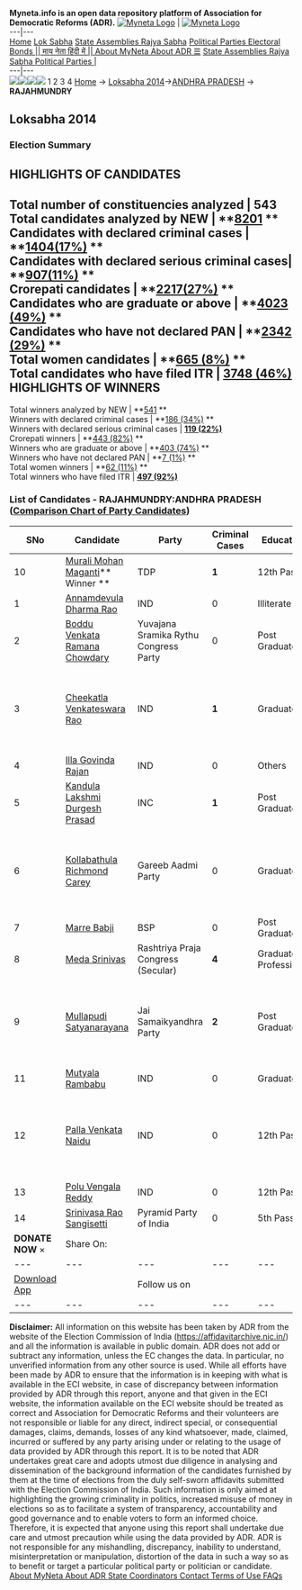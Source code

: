 **Myneta.info is an open data repository platform of Association for Democratic Reforms (ADR).**
[![Myneta Logo](https://www.myneta.info/lib/img/myneta-logo.png)](https://www.myneta.info/) | [![Myneta Logo](https://www.myneta.info/lib/img/adr-logo.png)](https://adrindia.org)  
---|---  
[Home](https://www.myneta.info/) [Lok Sabha](https://www.myneta.info/#ls "Lok Sabha") [ State Assemblies ](https://www.myneta.info/#sa "State Assemblies") [Rajya Sabha](https://www.myneta.info/#rs "Rajya Sabha") [Political Parties ](https://www.myneta.info/party "Political Parties") [ Electoral Bonds ](https://www.myneta.info/electoral_bonds "Electoral Bonds") [ || माय नेता हिंदी में || ](https://translate.google.co.in/translate?prev=hp&hl=en&js=y&u=www.myneta.info&sl=en&tl=hi&history_state0=) [ About MyNeta ](https://adrindia.org/content/about-myneta) [ About ADR ](https://adrindia.org/about-adr/who-we-are) [☰](javascript:void\(0\))
[ State Assemblies ](https://www.myneta.info/#sa "State Assemblies") [ Rajya Sabha ](https://www.myneta.info/#rs "Rajya Sabha") [ Political Parties ](https://www.myneta.info/party "Political Parties")
|   
---|---  
![](https://www.myneta.info/lib/img/banner/banner-1.png)![](https://www.myneta.info/lib/img/banner/banner-2.png)![](https://www.myneta.info/lib/img/banner/banner-3.png)![](https://www.myneta.info/lib/img/banner/banner-4.png)
1  2  3  4 
[Home](https://www.myneta.info/) → [Loksabha 2014](https://www.myneta.info/ls2014/)→[ANDHRA PRADESH](https://www.myneta.info/ls2014/index.php?action=show_constituencies&state_id=1) → **RAJAHMUNDRY**
### 
## Loksabha 2014
###  Election Summary 
HIGHLIGHTS OF CANDIDATES  
---  
Total number of constituencies analyzed |  543   
Total candidates analyzed by NEW | **[8201](https://www.myneta.info/ls2014/index.php?action=summary&subAction=candidates_analyzed&sort=candidate#summary) **  
Candidates with declared criminal cases | **[1404(17%)](https://www.myneta.info/ls2014/index.php?action=summary&subAction=crime&sort=candidate#summary) **  
Candidates with declared serious criminal cases| **[907(11%)](https://www.myneta.info/ls2014/index.php?action=summary&subAction=serious_crime&sort=candidate#summary) **  
Crorepati candidates | **[2217(27%)](https://www.myneta.info/ls2014/index.php?action=summary&subAction=crorepati&sort=candidate#summary) **  
Candidates who are graduate or above | **[4023 (49%)](https://www.myneta.info/ls2014/index.php?action=summary&subAction=education&sort=candidate#summary) **  
Candidates who have not declared PAN | **[2342 (29%)](https://www.myneta.info/ls2014/index.php?action=summary&subAction=without_pan&sort=candidate#summary) **  
Total women candidates | **[665 (8%)](https://www.myneta.info/ls2014/index.php?action=summary&subAction=women_candidate&sort=candidate#summary) **  
Total candidates who have filed ITR | [**3748 (46%)**](https://www.myneta.info/ls2014/index.php?action=summary&subAction=filed_itr&sort=candidate#summary)  
HIGHLIGHTS OF WINNERS  
---  
Total winners analyzed by NEW | **[541](https://www.myneta.info/ls2014/index.php?action=summary&subAction=winner_analyzed&sort=candidate#summary) **  
Winners with declared criminal cases | **[186 (34%)](https://www.myneta.info/ls2014/index.php?action=summary&subAction=winner_crime&sort=candidate#summary) **  
Winners with declared serious criminal cases | **[119 (22%)](https://www.myneta.info/ls2014/index.php?action=summary&subAction=winner_serious_crime&sort=candidate#summary)**  
Crorepati winners | **[443 (82%)](https://www.myneta.info/ls2014/index.php?action=summary&subAction=winner_crorepati&sort=candidate#summary) **  
Winners who are graduate or above | **[403 (74%)](https://www.myneta.info/ls2014/index.php?action=summary&subAction=winner_education&sort=candidate#summary) **  
Winners who have not declared PAN | **[7 (1%)](https://www.myneta.info/ls2014/index.php?action=summary&subAction=winner_without_pan&sort=candidate#summary) **  
Total women winners | **[62 (11%)](https://www.myneta.info/ls2014/index.php?action=summary&subAction=winner_women&sort=candidate#summary) **  
Total winners who have filed ITR | [**497 (92%)**](https://www.myneta.info/ls2014/index.php?action=summary&subAction=winner_filed_itr&sort=candidate#summary)  
### List of Candidates - RAJAHMUNDRY:ANDHRA PRADESH ([Comparison Chart of Party Candidates](https://www.myneta.info/ls2014/comparisonchart.php?constituency_id=144))
SNo | Candidate| Party| Criminal Cases| Education| Age| Total Assets| Liabilities  
---|---|---|---|---|---|---|---  
10  | [Murali Mohan Maganti](https://www.myneta.info/ls2014/candidate.php?candidate_id=8985)** Winner ** | TDP | **1** | 12th Pass| 73 | Rs 18,08,22,216 ~ 18 Crore+ | Rs 1,22,45,000 ~ 1 Crore+  
1  | [Annamdevula Dharma Rao](https://www.myneta.info/ls2014/candidate.php?candidate_id=8979) | IND | 0 | Illiterate| 62 | Rs 1,00,000 ~ 1 Lacs+ | Rs 0 ~   
2  | [Boddu Venkata Ramana Chowdary](https://www.myneta.info/ls2014/candidate.php?candidate_id=8227) | Yuvajana Sramika Rythu Congress Party | 0 | Post Graduate| 39 | Rs 35,62,00,864 ~ 35 Crore+ | Rs 1,37,96,000 ~ 1 Crore+  
3  | [Cheekatla Venkateswara Rao](https://www.myneta.info/ls2014/candidate.php?candidate_id=8984) | IND | **1** | Graduate| 46 | ![](https://myneta.info/image_v2.php?myneta_folder=ls2014&candidate_id=8984&col=ta) | ![](https://myneta.info/image_v2.php?myneta_folder=ls2014&candidate_id=8984&col=lia)  
4  | [Illa Govinda Rajan](https://www.myneta.info/ls2014/candidate.php?candidate_id=8507) | IND | 0 | Others| 36 | Rs 5,000 ~ 5 Thou+ | Rs 0 ~   
5  | [Kandula Lakshmi Durgesh Prasad](https://www.myneta.info/ls2014/candidate.php?candidate_id=8228) | INC | **1** | Post Graduate| 55 | Rs 11,12,86,820 ~ 11 Crore+ | Rs 78,65,379 ~ 78 Lacs+  
6  | [Kollabathula Richmond Carey](https://www.myneta.info/ls2014/candidate.php?candidate_id=8982) | Gareeb Aadmi Party | 0 | Graduate| 40 | ![](https://myneta.info/image_v2.php?myneta_folder=ls2014&candidate_id=8982&col=ta) | ![](https://myneta.info/image_v2.php?myneta_folder=ls2014&candidate_id=8982&col=lia)  
7  | [Marre Babji](https://www.myneta.info/ls2014/candidate.php?candidate_id=8987) | BSP | 0 | Post Graduate| 47 | Rs 72,60,922 ~ 72 Lacs+ | Rs 21,50,000 ~ 21 Lacs+  
8  | [Meda Srinivas](https://www.myneta.info/ls2014/candidate.php?candidate_id=8509) | Rashtriya Praja Congress (Secular) | **4** | Graduate Professional| 44 | Rs 2,10,05,000 ~ 2 Crore+ | Rs 0 ~   
9  | [Mullapudi Satyanarayana](https://www.myneta.info/ls2014/candidate.php?candidate_id=8983) | Jai Samaikyandhra Party | **2** | Post Graduate| 43 | ![](https://myneta.info/image_v2.php?myneta_folder=ls2014&candidate_id=8983&col=ta) | ![](https://myneta.info/image_v2.php?myneta_folder=ls2014&candidate_id=8983&col=lia)  
11  | [Mutyala Rambabu](https://www.myneta.info/ls2014/candidate.php?candidate_id=8980) | IND | 0 | Graduate| 30 | Rs 17,52,500 ~ 17 Lacs+ | Rs 0 ~   
12  | [Palla Venkata Naidu](https://www.myneta.info/ls2014/candidate.php?candidate_id=8508) | IND | 0 | 12th Pass| 47 | ![](https://myneta.info/image_v2.php?myneta_folder=ls2014&candidate_id=8508&col=ta) | ![](https://myneta.info/image_v2.php?myneta_folder=ls2014&candidate_id=8508&col=lia)  
13  | [Polu Vengala Reddy](https://www.myneta.info/ls2014/candidate.php?candidate_id=8981) | IND | 0 | 12th Pass| 66 | Rs 65,30,000 ~ 65 Lacs+ | Rs 0 ~   
14  | [Srinivasa Rao Sangisetti](https://www.myneta.info/ls2014/candidate.php?candidate_id=8226) | Pyramid Party of India | 0 | 5th Pass| 47 | Rs 1,06,40,000 ~ 1 Crore+ | Rs 5,00,000 ~ 5 Lacs+  
|  **DONATE NOW** × |  Share On:  | [](https://api.whatsapp.com/send?text=https%3A%2F%2Fmyneta.info%2Fpunjab2022%2Findex.php%3Faction%3Dshow_constituencies%26state_id%3D19) | [](https://www.facebook.com/sharer/sharer.php?u=https%3A%2F%2Fmyneta.info%2Fpunjab2022%2Findex.php%3Faction%3Dshow_constituencies%26state_id%3D19) | [](https://twitter.com/share?url=https%3A%2F%2Fmyneta.info%2Fpunjab2022%2Findex.php%3Faction%3Dshow_constituencies%26state_id%3D19)  
---|---|---|---|---  
| [ Download App ](https://play.google.com/store/apps/details?id=com.webrosoft.myneta1&pcampaignid=pcampaignidMKT-Other-global-all-co-prtnr-py-PartBadge-Mar2515-1) | [](https://play.google.com/store/apps/details?id=com.webrosoft.myneta1&pcampaignid=pcampaignidMKT-Other-global-all-co-prtnr-py-PartBadge-Mar2515-1) |  Follow us on  | [](https://www.facebook.com/adrindia.org/) | [](https://twitter.com/adrspeaks) | [](https://groups.google.com/g/national-election-watch?hl=en&pli=1) | [](https://www.instagram.com/adrspeaks/) | [](https://www.youtube.com/user/adrspeaks) | [](https://sharechat.com/profile/adrspeaks)  
---|---|---|---|---|---|---|---|---  
**Disclaimer:** All information on this website has been taken by ADR from the website of the Election Commission of India (https://affidavitarchive.nic.in/) and all the information is available in public domain. ADR does not add or subtract any information, unless the EC changes the data. In particular, no unverified information from any other source is used. While all efforts have been made by ADR to ensure that the information is in keeping with what is available in the ECI website, in case of discrepancy between information provided by ADR through this report, anyone and that given in the ECI website, the information available on the ECI website should be treated as correct and Association for Democratic Reforms and their volunteers are not responsible or liable for any direct, indirect special, or consequential damages, claims, demands, losses of any kind whatsoever, made, claimed, incurred or suffered by any party arising under or relating to the usage of data provided by ADR through this report. It is to be noted that ADR undertakes great care and adopts utmost due diligence in analysing and dissemination of the background information of the candidates furnished by them at the time of elections from the duly self-sworn affidavits submitted with the Election Commission of India. Such information is only aimed at highlighting the growing criminality in politics, increased misuse of money in elections so as to facilitate a system of transparency, accountability and good governance and to enable voters to form an informed choice. Therefore, it is expected that anyone using this report shall undertake due care and utmost precaution while using the data provided by ADR. ADR is not responsible for any mishandling, discrepancy, inability to understand, misinterpretation or manipulation, distortion of the data in such a way so as to benefit or target a particular political party or politician or candidate. 
[ About MyNeta ](https://adrindia.org/content/about-myneta) [ About ADR ](https://adrindia.org/about-adr/who-we-are) [ State Coordinators ](https://adrindia.org/about-adr/state-coordinators) [ Contact ](https://adrindia.org/contact-us) [ Terms of Use ](https://adrindia.org/content/adr-terms-use) [ FAQs ](https://adrindia.org/content/faqs)
